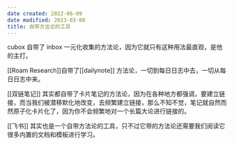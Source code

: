 ```yaml
---
date created: 2022-06-09
date modified: 2023-03-08
title: 自带方法论的工具
---
```


cubox 自带了 inbox 一元化收集的方法论，因为它就只有这种用法最直观，是他的主打。

[[Roam Research]]自带了[[dailynote]] 方法论，一切到每日日志中去，一切从每日日志中来。

[[双链笔记]] 其实都自带了卡片笔记的方法论，因为在各种地方都强调，要建立链接，而当我们被潜移默化地改变，去频繁建立链接，那么不知不觉，笔记就自然而然原子化卡片化了，因为你不会频繁地对一个长篇大论进行链接的。

[[飞书]] 其实也是一个自带方法论的工具，只不过它带的方法论还需要我们阅读它很多内置的文档和模板进行学习。
